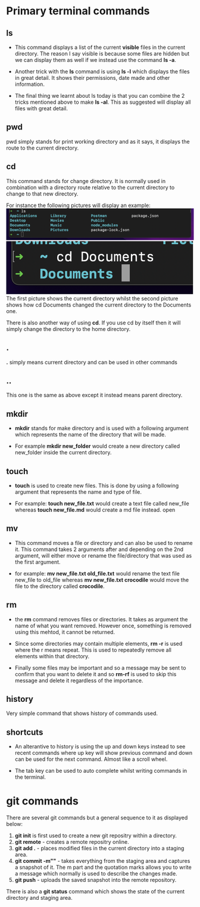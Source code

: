 # Primary terminal commands

## ls

- This command displays a list of the current **visible** files in the current directory. The reason I say visible is because some files are hidden but we can display them as well if we instead use the command **ls -a**.

- Another trick with the **ls** command is using **ls -l** which displays the files in great detail. It shows their permissions, date made and other information. 

- The final thing we learnt about ls today is that you can combine the 2 tricks mentioned above to make **ls -al**. This as suggested will display all files with great detail.

## pwd

pwd simply stands for print working directory and as it says, it displays the route to the current directory.

## cd

This command stands for change directory. It is normally used in combination with a directory route relative to the current directory to change to that new directory.

For instance the following pictures will display an example:
![ls picture](ls.png)
![cd picture](cd.png)
The first picture shows the current directory whilst the second picture shows how cd Documents changed the current directory to the Documents one.

There is also another way of using **cd**. If you use cd by itself then it will simply change the directory to the home directory.

## .

**.** simply means current directory and can be used in other commands

## ..

This one is the same as above except it instead means parent directory.

## mkdir

- **mkdir** stands for make directory and is used with a following argument which represents the name of the directory that will be made.

- For example **mkdir new_folder** would create a new directory called new_folder inside the current directory.

## touch

- **touch** is used to create new files. This is done by using a following argument that represents the name and type of file. 

- For example: **touch new_file.txt** would create a text file called new_file whereas **touch new_file.md** would create a md file instead.
open

## mv

- This command moves a file or directory and can also be used to rename it. This command takes 2 arguments after and depending on the 2nd argument, will either move or rename the file/directory that was used as the first argument.

- for example: **mv new_file.txt old_file.txt** would rename the text file new_file to old_file whereas **mv new_file.txt crocodile** would move the file to the directory called **crocodile**.

## rm

- the **rm** command removes files or directories. It takes as argument the name of what you want removed. However once, something is removed using this mehtod, it cannot be returned. 

- Since some directories may contain multiple elements, **rm -r** is used where the r means repeat. This is used to repeatedly remove all elements within that directory.

- Finally some files may be important and so a message may be sent to confirm that you want to delete it and so **rm-rf** is used to skip this message and delete it regardless of the importance.

## history

Very simple command that shows history of commands used. 

## shortcuts
- An alterantive to history is using the up and down keys instead to see recent commands where up key will show previous command and down can be used for the next command. Almost like a scroll wheel.

- The tab key can be used to auto complete whilst writing commands in the terminal.

# git commands

There are several git commands but a general sequence to it as displayed below:

1) **git init** is first used to create a new git repositry within a directory.
2) **git remote** - creates a remote repositry online.
3) **git add .** - places modified files in the current directory into a staging area.
4) **git commit -m""** - takes everything from the staging area and captures a snapshot of it. The m part and the quotation marks allows you to write a message which normally is used to describe the changes made.
5) **git push** -  uploads the saved snapshot into the remote repository.

There is also a **git status** command which shows the state of the current directory and staging area. 